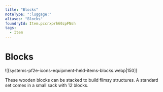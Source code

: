 ```yaml
---
title: "Blocks"
noteType: ":luggage:"
aliases: "Blocks"
foundryId: Item.pccrxprh60zpFNsh
tags:
  - Item
---
```


# Blocks
![[systems-pf2e-icons-equipment-held-items-blocks.webp|150]]

These wooden blocks can be stacked to build flimsy structures. A standard set comes in a small sack with 12 blocks.
